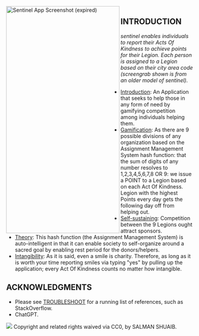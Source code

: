 <img src="https://github.com/salmanshuaib/sentinel/blob/main/%2B9_WORK/Screenshot_20230407-234139.png" alt="Sentinel App Screenshot (expired)" align="left" width="305" height="611"> 

## INTRODUCTION
_sentinel enables individuals to report their Acts Of Kindness to achieve points for their Legion. Each person is assigned to a Legion based on their city area code (screengrab shown is from an older model of sentinel)._

- [Introduction](): An Application that seeks to help those in any form of need by gamifying competition among individuals helping them.  
- [Gamification](): As there are 9 possible divisions of any organization based on the Assignment Management System hash function: that the sum of digits of any number resolves to 1,2,3,4,5,6,7,8 OR 9: we issue a POINT to a Legion based on each Act Of Kindness. Legion with the highest Points every day gets the following day off from helping out.
- [Self-sustaining](): Competition between the 9 Legions ought attract sponsors.
- [Theory](): This hash function (the Assignment Management System) is auto-intelligent in that it can enable society to self-organize around a sacred goal by enabling rest period for the donors/helpers.
- [Intangibility](): As it is said, even a smile is charity. Therefore, as long as it is worth your time reporting smiles via typing "yes" by pulling up the application; every Act Of Kindness counts no matter how intangible.

## ACKNOWLEDGMENTS
+ Please see [TROUBLESHOOT](https://github.com/salmanshuaib/sentinel/tree/main/%2B2_TROUBLESHOOT) for a running list of references, such as StackOverflow.
+ ChatGPT.
<img src="https://github.com/salmanshuaib/sentinel/blob/main/%2B2_TROUBLESHOOT/CC0%20-%2068747470733a2f2f6c6963656e7365627574746f6e732e6e65742f702f7a65726f2f312e302f38387833312e706e67.png">
Copyright and related rights waived via CC0, by SALMAN SHUAIB.